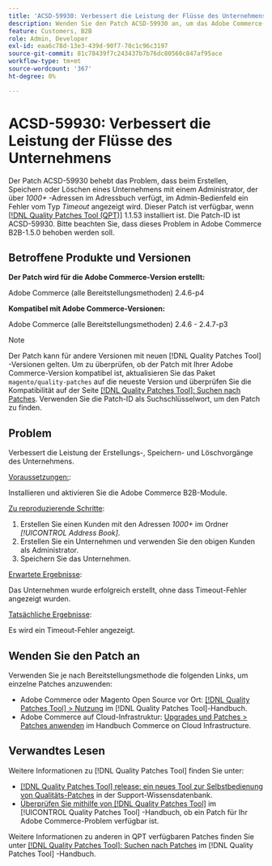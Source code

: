 ```yaml
---
title: 'ACSD-59930: Verbessert die Leistung der Flüsse des Unternehmens'
description: Wenden Sie den Patch ACSD-59930 an, um das Adobe Commerce-Problem zu beheben, bei dem beim Erstellen, Speichern oder Löschen eines Unternehmens mit einem Administrator, der über * 1000+* Adressen im Adressbuch verfügt, im Admin-Bedienfeld ein *Timeout*-Fehler angezeigt wird.
feature: Customers, B2B
role: Admin, Developer
exl-id: eaa6c78d-13e3-439d-90f7-70c1c96c3197
source-git-commit: 81c78439f7c243437b7b76dc80560c847af95ace
workflow-type: tm+mt
source-wordcount: '367'
ht-degree: 0%

---
```


# ACSD-59930: Verbessert die Leistung der Flüsse des Unternehmens

Der Patch ACSD-59930 behebt das Problem, dass beim Erstellen, Speichern oder Löschen eines Unternehmens mit einem Administrator, der über *1000+* -Adressen im Adressbuch verfügt, im Admin-Bedienfeld ein Fehler vom Typ *Timeout* angezeigt wird. Dieser Patch ist verfügbar, wenn [[!DNL Quality Patches Tool (QPT)]](https://experienceleague.adobe.com/en/docs/commerce-knowledge-base/kb/announcements/commerce-announcements/magento-quality-patches-released-new-tool-to-self-serve-quality-patches) 1.1.53 installiert ist. Die Patch-ID ist ACSD-59930. Bitte beachten Sie, dass dieses Problem in Adobe Commerce B2B-1.5.0 behoben werden soll.

## Betroffene Produkte und Versionen

**Der Patch wird für die Adobe Commerce-Version erstellt:**

Adobe Commerce (alle Bereitstellungsmethoden) 2.4.6-p4

**Kompatibel mit Adobe Commerce-Versionen:**

Adobe Commerce (alle Bereitstellungsmethoden) 2.4.6 - 2.4.7-p3

>[!NOTE]
>
>Der Patch kann für andere Versionen mit neuen [!DNL Quality Patches Tool] -Versionen gelten. Um zu überprüfen, ob der Patch mit Ihrer Adobe Commerce-Version kompatibel ist, aktualisieren Sie das Paket `magento/quality-patches` auf die neueste Version und überprüfen Sie die Kompatibilität auf der Seite [[!DNL Quality Patches Tool]: Suchen nach Patches](https://experienceleague.adobe.com/tools/commerce-quality-patches/index.html). Verwenden Sie die Patch-ID als Suchschlüsselwort, um den Patch zu finden.

## Problem

Verbessert die Leistung der Erstellungs-, Speichern- und Löschvorgänge des Unternehmens.

<u>Voraussetzungen:</u>:

Installieren und aktivieren Sie die Adobe Commerce B2B-Module.

<u>Zu reproduzierende Schritte</u>:

1. Erstellen Sie einen Kunden mit den Adressen *1000+* im Ordner *[!UICONTROL Address Book]*.
1. Erstellen Sie ein Unternehmen und verwenden Sie den obigen Kunden als Administrator.
1. Speichern Sie das Unternehmen.

<u>Erwartete Ergebnisse</u>:

Das Unternehmen wurde erfolgreich erstellt, ohne dass Timeout-Fehler angezeigt wurden.

<u>Tatsächliche Ergebnisse</u>:

Es wird ein Timeout-Fehler angezeigt.

## Wenden Sie den Patch an

Verwenden Sie je nach Bereitstellungsmethode die folgenden Links, um einzelne Patches anzuwenden:

* Adobe Commerce oder Magento Open Source vor Ort: [[!DNL Quality Patches Tool] > Nutzung](/help/tools/quality-patches-tool/usage.md) im [!DNL Quality Patches Tool]-Handbuch.
* Adobe Commerce auf Cloud-Infrastruktur: [Upgrades und Patches > Patches anwenden](https://experienceleague.adobe.com/docs/commerce-cloud-service/user-guide/develop/upgrade/apply-patches.html) im Handbuch Commerce on Cloud Infrastructure.

## Verwandtes Lesen

Weitere Informationen zu [!DNL Quality Patches Tool] finden Sie unter:

* [[!DNL Quality Patches Tool] release: ein neues Tool zur Selbstbedienung von Qualitäts-Patches](https://experienceleague.adobe.com/en/docs/commerce-knowledge-base/kb/announcements/commerce-announcements/magento-quality-patches-released-new-tool-to-self-serve-quality-patches) in der Support-Wissensdatenbank.
* [Überprüfen Sie mithilfe von  [!DNL Quality Patches Tool]](/help/tools/quality-patches-tool/patches-available-in-qpt/check-patch-for-magento-issue-with-magento-quality-patches.md) im [!UICONTROL Quality Patches Tool] -Handbuch, ob ein Patch für Ihr Adobe Commerce-Problem verfügbar ist.


Weitere Informationen zu anderen in QPT verfügbaren Patches finden Sie unter [[!DNL Quality Patches Tool]: Suchen nach Patches](https://experienceleague.adobe.com/tools/commerce-quality-patches/index.html) im [!DNL Quality Patches Tool] -Handbuch.
